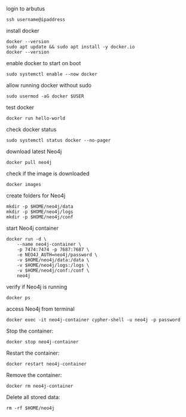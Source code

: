 login to arbutus

```
ssh username@ipaddress
```

install docker

```
docker --version
sudo apt update && sudo apt install -y docker.io
docker --version
```

enable docker to start on boot

```
sudo systemctl enable --now docker
```

allow running docker without sudo

```
sudo usermod -aG docker $USER
```

test docker

```
docker run hello-world
```

check docker status

```
sudo systemctl status docker --no-pager
```

download latest Neo4j

```
docker pull neo4j
```

check if the image is downloaded

```
docker images
```

create folders for Neo4j

```
mkdir -p $HOME/neo4j/data
mkdir -p $HOME/neo4j/logs
mkdir -p $HOME/neo4j/conf
```

start Neo4j container

```
docker run -d \
    --name neo4j-container \
    -p 7474:7474 -p 7687:7687 \
    -e NEO4J_AUTH=neo4j/password \
    -v $HOME/neo4j/data:/data \
    -v $HOME/neo4j/logs:/logs \
    -v $HOME/neo4j/conf:/conf \
    neo4j

```

verify if Neo4j is running

```
docker ps
```

access Neo4j from terminal

```
docker exec -it neo4j-container cypher-shell -u neo4j -p password
```

Stop the container:

```
docker stop neo4j-container
```

Restart the container:

```
docker restart neo4j-container
```

Remove the container:

```
docker rm neo4j-container
```

Delete all stored data:

```
rm -rf $HOME/neo4j
```
